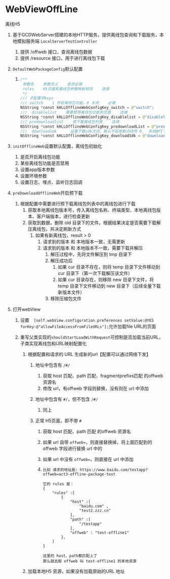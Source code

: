 # WebViewOffLine
离线H5



1. 基于GCDWebServer搭建的本地HTTP服务，提供离线包查询和下载服务，本地模拟服务端 `LocalServerTestController`

   1. 提供 /offweb 接口，查询离线包数据
   2. 提供 /resource 接口，用于进行离线包下载

2. `DefaultWebPackageConfig`默认配置

   1. ```swift
      /**
       参数名    参数含义    是否必填
       rules    H5页面和离线包参数映射规则    选填
       */
      /// 子配置项keys
      /// switch    1 开启离线包功能，0 关闭    必填
      NSString *const kHLLOfflineWebConfigKey_switch = @"switch";
      ///  disablelist    需要禁用离线包功能到页面    选填
      NSString *const kHLLOfflineWebConfigKey_disablelist = @"disablelist";
      /// predownloadlist    预下载离线包列表    选填
      NSString *const kHLLOfflineWebConfigKey_predownloadList = @"predownloadlist";
      ///  downloadsdk      设置下载sdk方式，默认不启用断点续传 0,  系统API下载方式
      NSString *const kHLLOfflineWebConfigKey_downloadSdk = @"downloadsdk";
      ```

3. `initOfflineWeb`设置默认配置，离线包初始化

   1. 是否开启离线包功能
   2. 某些离线包功能是否禁用
   3. 设置app版本参数
   4. 设置环境参数
   5. 设置日志、埋点、监听日志回调

4. `preDownloadOfflineWeb`开启预下载

   1. 根据配置中需要进行预下载离线包列表中的离线包进行下载
      1. 获取本地离线包版本号，传入离线包名称、终端类型、本地离线包版本、客户端版本，进行检查更新
      2. 获取到数据，删除 old 目录下的文件。根据结果决定是否需要下载解压离线包，并决定刷新方式
         1. 如果有新离线包，result > 0
            1. 请求到的版本 和 本地版本一致，无需更新
            2. 请求到的版本 和 本地版本不一致，需要下载并解压
               1. 解压过程中，先将文件解压到 tmp 目录下
               2. 解压成功后
                  1. 如果 cur 目录不存在，则将 temp 目录下文件移动到 cur 目录下（第一次下载解压该文件）
                  2. 如果 cur 目录存在，则移除 new 目录下文件，将 temp 目录下文件移动到 new 目录下（后续全量下载新版本文件）
               3. 移除压缩包文件

5. 打开webView

   1. 设置`  [self.webView.configuration.preferences setValue:@YES forKey:@"allowFileAccessFromFileURLs"];`允许加载file URL的页面

   2. 重写父类实现的`shouldStartLoadWithRequest`可控制是否加载当前URL，子类实现离线包和URL映射配置化

      1. 根据配置和请求的 URL 生成新的url【配置可以通过网络下发】

         1. 地址中包含有 `/#/`

            1. 获取 host 匹配、path 匹配、fragmentprefixs匹配 的offweb 资源名
            2. 修改 url，有offweb 字段则替换，没有则在 url 中添加

         2. 地址中包含有 `#/`，但不包含 `/#/`

            1. 同上

         3. 正常 H5页面，即不带 `#`

            1. 获取 host 匹配、path 匹配 的offweb 资源名

            2. 如果 url 自带 `offweb=`，则直接替换掉，将上面匹配到的 offweb 字段进行替换 url 中的

            3. 如果 url 中没有 `offweb=`，则直接在 url 中添加

            4. ```
               比如 请求的地址是: https://www.baidu.com/testapp?offweb=act3-offline-package-test
               
               它的 rules 是：
               {
                   "rules" :[
                       {
                           "host" :[
                               "baidu.com" ,
                               "test2.zzz.cn"
                           ],
                           "path" :[
                               "/testapp"
                           ],
                           "offweb" : "test-offline1"
                       },
                   ]
               }
               
               这里的 host、path都匹配上了
               那么就去取 offweb 叫 test-offline1 的本地资源
               ```

      2. 加载本地H5 资源，如果没有加载原始的URL 地址















